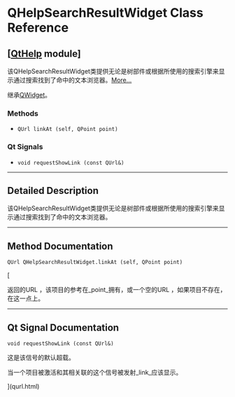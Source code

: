 # QHelpSearchResultWidget Class Reference

## [[QtHelp](index.htm) module]

该QHelpSearchResultWidget类提供无论是树部件或根据所使用的搜索引擎来显示通过搜索找到了命中的文本浏览器。[More...](#details)

继承[QWidget](qwidget.html)。

### Methods

*   `QUrl linkAt (self, QPoint point)`

### Qt Signals

*   `void requestShowLink (const QUrl&)`

* * *

## Detailed Description

该QHelpSearchResultWidget类提供无论是树部件或根据所使用的搜索引擎来显示通过搜索找到了命中的文本浏览器。

* * *

## Method Documentation

```
QUrl QHelpSearchResultWidget.linkAt (self, QPoint point)
```

[

返回的URL ，该项目的参考在_point_拥有，或一个空的URL ，如果项目不存在，在这一点上。

* * *

## Qt Signal Documentation

```
void requestShowLink (const QUrl&)
```

这是该信号的默认超载。

当一个项目被激活和其相关联的这个信号被发射_link_应该显示。

](qurl.html)